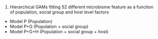 
1. Hierarchical GAMs fitting 52 different microbiome feature as a function of population, social group and host level factors

* Model P (Population)
* Model P+G (Population + social group)
* Model P+G+H (Population + social group + host)
